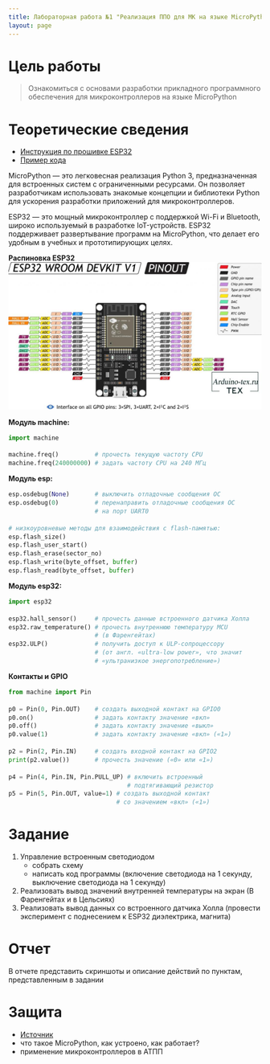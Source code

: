 ```yaml
---
title: Лабораторная работа №1 "Реализация ППО для МК на языке MicroPython"
layout: page
---
```


# Цель работы
> Ознакомиться с основами разработки прикладного программного 
> обеспечения для микроконтроллеров на языке MicroPython

# Теоретические сведения
* [Инструкция по прошивке ESP32](../../docs/firmware.md)
* [Пример кода](../../examples/example_1.md)

MicroPython — это легковесная реализация Python 3, предназначенная для 
встроенных систем с ограниченными ресурсами. 
Он позволяет разработчикам использовать знакомые концепции 
и библиотеки Python для ускорения разработки приложений 
для микроконтроллеров.

ESP32 — это мощный микроконтроллер с поддержкой Wi-Fi и Bluetooth, 
широко используемый в разработке IoT-устройств. 
ESP32 поддерживает развертывание программ на MicroPython, 
что делает его удобным в учебных и прототипирующих целях.

**Распиновка ESP32**\
![Распиновка ESP32](../../static/devboard_pins.jpg)

**Модуль machine:**
```python
import machine

machine.freq()          # прочесть текущую частоту CPU
machine.freq(240000000) # задать частоту CPU на 240 МГц
```
**Модуль esp:**
```python
esp.osdebug(None)       # выключить отладочные сообщения ОС
esp.osdebug(0)          # перенаправить отладочные сообщения ОС
                        # на порт UART0

# низкоуровневые методы для взаимодействия с flash-памятью:
esp.flash_size()
esp.flash_user_start()
esp.flash_erase(sector_no)
esp.flash_write(byte_offset, buffer)
esp.flash_read(byte_offset, buffer)
```
**Модуль esp32:**
```python
import esp32

esp32.hall_sensor()     # прочесть данные встроенного датчика Холла
esp32.raw_temperature() # прочесть внутреннюю температуру MCU
                        # (в Фаренгейтах)
esp32.ULP()             # получить доступ к ULP-сопроцессору
                        # (от англ. «ultra-low power», что значит
                        # «ультранизкое энергопотребление»)
```
**Контакты и GPIO**
```python
from machine import Pin

p0 = Pin(0, Pin.OUT)    # создать выходной контакт на GPIO0
p0.on()                 # задать контакту значение «вкл» 
p0.off()                # задать контакту значение «выкл»
p0.value(1)             # задать контакту значение «вкл» («1»)

p2 = Pin(2, Pin.IN)     # создать входной контакт на GPIO2
print(p2.value())       # прочесть значение («0» или «1»)

p4 = Pin(4, Pin.IN, Pin.PULL_UP) # включить встроенный
                                 # подтягивающий резистор
p5 = Pin(5, Pin.OUT, value=1) # создать выходной контакт
                              # со значением «вкл» («1»)
```

# Задание
1. Управление встроенным светодиодом
    * собрать схему
    * написать код программы (включение светодиода на 1 секунду, выключение светодиода на 1 секунду)
2. Реализовать вывод значений внутренней температуры на экран (В Фаренгейтах и в Цельсиях)
3. Реализовать вывод данных со встроенного датчика Холла 
(провести эксперимент с поднесением к ESP32 диэлектрика, магнита)

# Отчет
В отчете представить скриншоты и описание действий по пунктам, представленным в задании

# Защита
- [Источник](https://habr.com/ru/articles/445936/)
- что такое MicroPython, как устроено, как работает?
- применение микроконтроллеров в АТПП